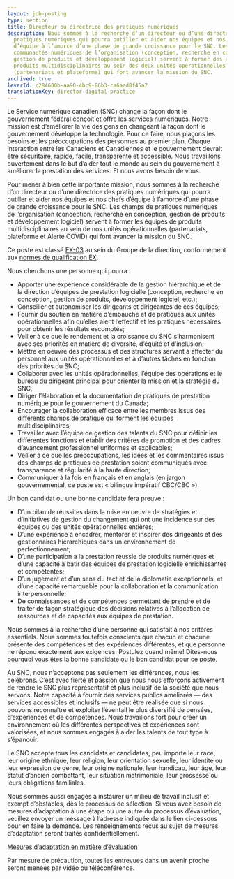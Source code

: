 ```yaml
---
layout: job-posting
type: section
title: Directeur ou directrice des pratiques numériques
description: Nous sommes à la recherche d’un directeur ou d’une directrice des
  pratiques numériques qui pourra outiller et aider nos équipes et nos chefs
  d’équipe à l’amorce d’une phase de grande croissance pour le SNC. Les
  communautés numériques de l’organisation (conception, recherche en conception,
  gestion de produits et développement logiciel) servent à former des équipes de
  produits multidisciplinaires au sein des deux unités opérationnelles
  (partenariats et plateforme) qui font avancer la mission du SNC.
archived: true
leverId: c284600b-aa90-4bc9-86b3-ca6aad8f45a7
translationKey: director-digital-practice
---
```

Le Service numérique canadien (SNC) change la façon dont le gouvernement fédéral conçoit et offre les services numériques. Notre mission est d’améliorer la vie des gens en changeant la façon dont le gouvernement développe la technologie. Pour ce faire, nous plaçons les besoins et les préoccupations des personnes au premier plan. Chaque interaction entre les Canadiens et Canadiennes et le gouvernement devrait être sécuritaire, rapide, facile, transparente et accessible. Nous travaillons ouvertement dans le but d’aider tout le monde au sein du gouvernement à améliorer la prestation des services. Et nous avons besoin de vous.

Pour mener à bien cette importante mission, nous sommes à la recherche d’un directeur ou d’une directrice des pratiques numériques qui pourra outiller et aider nos équipes et nos chefs d’équipe à l’amorce d’une phase de grande croissance pour le SNC. Les champs de pratiques numériques de l’organisation (conception, recherche en conception, gestion de produits et développement logiciel) servent à former les équipes de produits multidisciplinaires au sein de nos unités opérationnelles (partenariats, plateforme et Alerte COVID) qui font avancer la mission du SNC.

Ce poste est classé [EX-03](https://www.canada.ca/fr/agence-revenu/organisation/carrieres-a-arc/renseignements-ont-deplaces/taux-remuneration/echelles-salariales-groupe-direction.html) au sein du Groupe de la direction, conformément aux [normes de qualification EX](https://www.canada.ca/fr/secretariat-conseil-tresor/services/dotation/normes-qualification/centrale.html#ex).

Nous cherchons une personne qui pourra :

* Apporter une expérience considérable de la gestion hiérarchique et de la direction d’équipes de prestation logicielle (conception, recherche en conception, gestion de produits, développement logiciel, etc.);
* Conseiller et autonomiser les dirigeants et dirigeantes de ces équipes;
* Fournir du soutien en matière d’embauche et de pratiques aux unités opérationnelles afin qu’elles aient l’effectif et les pratiques nécessaires pour obtenir les résultats escomptés;
* Veiller à ce que le rendement et la croissance du SNC s’harmonisent avec ses priorités en matière de diversité, d’équité et d’inclusion;
* Mettre en oeuvre des processus et des structures servant à affecter du personnel aux unités opérationnelles et à d’autres tâches en fonction des priorités du SNC;
* Collaborer avec les unités opérationnelles, l’équipe des opérations et le bureau du dirigeant principal pour orienter la mission et la stratégie du SNC;
* Diriger l’élaboration et la documentation de pratiques de prestation numérique pour le gouvernement du Canada;
* Encourager la collaboration efficace entre les membres issus des différents champs de pratique qui forment les équipes multidisciplinaires;
* Travailler avec l’équipe de gestion des talents du SNC pour définir les différentes fonctions et établir des critères de promotion et des cadres d’avancement professionnel uniformes et explicables;
* Veiller à ce que les préoccupations, les idées et les commentaires issus des champs de pratiques de prestation soient communiqués avec transparence et régularité à la haute direction;
* Communiquer à la fois en français et en anglais (en jargon gouvernemental, ce poste est « bilingue impératif CBC/CBC »).

Un bon candidat ou une bonne candidate fera preuve :

* D’un bilan de réussites dans la mise en oeuvre de stratégies et d’initiatives de gestion du changement qui ont une incidence sur des équipes ou des unités opérationnelles entières;
* D’une expérience à encadrer, mentorer et inspirer des dirigeants et des gestionnaires hiérarchiques dans un environnement de perfectionnement;
* D’une participation à la prestation réussie de produits numériques et d’une capacité à bâtir des équipes de prestation logicielle enrichissantes et compétentes;
* D’un jugement et d’un sens du tact et de la diplomatie exceptionnels, et d’une capacité remarquable pour la collaboration et la communication interpersonnelle;
* De connaissances et de compétences permettant de prendre et de traiter de façon stratégique des décisions relatives à l’allocation de ressources et de capacités aux équipes de prestation.

Nous sommes à la recherche d’une personne qui satisfait à nos critères essentiels. Nous sommes toutefois conscients que chacun et chacune présente des compétences et des expériences différentes, et que personne ne répond exactement aux exigences. Postulez quand même! Dites-nous pourquoi vous êtes la bonne candidate ou le bon candidat pour ce poste.

Au SNC, nous n’acceptons pas seulement les différences, nous les célébrons. C’est avec fierté et passion que nous nous efforçons activement de rendre le SNC plus représentatif et plus inclusif de la société que nous servons. Notre capacité à fournir des services publics améliorés — des services accessibles et inclusifs — ne peut être réalisée que si nous pouvons reconnaître et exploiter l’éventail le plus diversifié de pensées, d’expériences et de compétences. Nous travaillons fort pour créer un environnement où les différentes perspectives et expériences sont valorisées, et nous sommes engagés à aider les talents de tout type à s’épanouir.

Le SNC accepte tous les candidats et candidates, peu importe leur race, leur origine ethnique, leur religion, leur orientation sexuelle, leur identité ou leur expression de genre, leur origine nationale, leur handicap, leur âge, leur statut d’ancien combattant, leur situation matrimoniale, leur grossesse ou leurs obligations familiales.

Nous sommes aussi engagés à instaurer un milieu de travail inclusif et exempt d’obstacles, dès le processus de sélection. Si vous avez besoin de mesures d’adaptation à une étape ou une autre du processus d’évaluation, veuillez envoyer un message à l’adresse indiquée dans le lien ci-dessous pour en faire la demande. Les renseignements reçus au sujet de mesures d’adaptation seront traités confidentiellement.

[Mesures d’adaptation en matière d’évaluation](https://www.canada.ca/fr/commission-fonction-publique/services/mesures-d-adaptation-matiere-evaluation.html)

Par mesure de précaution, toutes les entrevues dans un avenir proche seront menées par vidéo ou téléconférence.